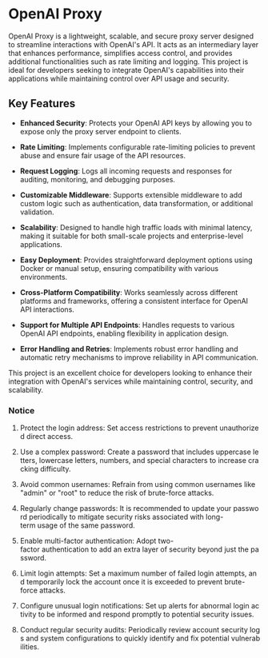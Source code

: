 # OpenAI Proxy

OpenAI Proxy is a lightweight, scalable, and secure proxy server designed to streamline interactions with OpenAI's API. It acts as an intermediary layer that enhances performance, simplifies access control, and provides additional functionalities such as rate limiting and logging. This project is ideal for developers seeking to integrate OpenAI's capabilities into their applications while maintaining control over API usage and security.

## Key Features

- **Enhanced Security**: Protects your OpenAI API keys by allowing you to expose only the proxy server endpoint to clients.
  
- **Rate Limiting**: Implements configurable rate-limiting policies to prevent abuse and ensure fair usage of the API resources.

- **Request Logging**: Logs all incoming requests and responses for auditing, monitoring, and debugging purposes.

- **Customizable Middleware**: Supports extensible middleware to add custom logic such as authentication, data transformation, or additional validation.

- **Scalability**: Designed to handle high traffic loads with minimal latency, making it suitable for both small-scale projects and enterprise-level applications.

- **Easy Deployment**: Provides straightforward deployment options using Docker or manual setup, ensuring compatibility with various environments.

- **Cross-Platform Compatibility**: Works seamlessly across different platforms and frameworks, offering a consistent interface for OpenAI API interactions.

- **Support for Multiple API Endpoints**: Handles requests to various OpenAI API endpoints, enabling flexibility in application design.

- **Error Handling and Retries**: Implements robust error handling and automatic retry mechanisms to improve reliability in API communication.

This project is an excellent choice for developers looking to enhance their integration with OpenAI's services while maintaining control, security, and scalability.

### Notice

1.  Protect the login address: Set access restrictions to prevent unauthorized direct access.
    
2.  Use a complex password: Create a password that includes uppercase letters, lowercase letters, numbers, and special characters to increase cracking difficulty.
    
3.  Avoid common usernames: Refrain from using common usernames like "admin" or "root" to reduce the risk of brute-force attacks.
    
4.  Regularly change passwords: It is recommended to update your password periodically to mitigate security risks associated with long-term usage of the same password.
    
5.  Enable multi-factor authentication: Adopt two-factor authentication to add an extra layer of security beyond just the password.
    
6.  Limit login attempts: Set a maximum number of failed login attempts, and temporarily lock the account once it is exceeded to prevent brute-force attacks.
    
7.  Configure unusual login notifications: Set up alerts for abnormal login activity to be informed and respond promptly to potential security issues.
    
8.  Conduct regular security audits: Periodically review account security logs and system configurations to quickly identify and fix potential vulnerabilities.
        